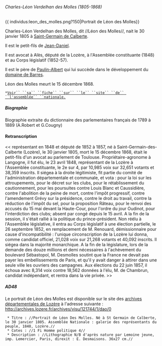 ###### Charles-Léon Verdelhan des Molles (1805-1868)

{{ individus:leon\_des\_molles.png?150\|Portrait de Léon des Molles}}

Charles-Léon Verdelhan des Molles, dit //Léon des Molles//, nait le 30
janvier 1805 à [Saint-Germain de
Calberte](Liste_des_propriétés_notables).

Il est le petit-fils de
[Jean-Daniel](Jean-Daniel_Verdelhan_des_Molles_(1737-1822)).

Il est avocat à Alès, député de la Lozère, à l\'Assemblée constituante
(1848) et au Corps législatif (1852-57).

Il est le père de
[Paulin-Albert](Paulin-Joseph-Albert_de_Verdelhan_des_Molles_(1837-1914))
qui lui succède dans le développement du [domaine de
Barres](Liste_des_propriétés_notables#Château_de_Barres).

Léon des Molles meurt le 15 décembre 1868.

` * `[`Voir`` ``sa`` ``fiche`` ``sur`` ``le`` ``site`` ``de`` ``l'assemblée`` ``nationale.`](http://www.assemblee-nationale.fr/sycomore/fiche.asp?num_dept=9593)

##### Biographie

Biographie extraite du dictionnaire des parlementaires français de 1789
à 1889 (A.Robert et G.Cougny)

#### Retranscription

\<\< représentant en 1848 et député de 1852 à 1857, né à
Saint-Germain-des-Calberte (Lozère), le 30 janvier 1805, mort le 15
décembre 1868, était le petit-fils d\'un avocat au parlement de
Toulouse. Propriétaire-agronome à Langogne, il fut élu, le 23 avril
1848, représentant de la Lozère à l\'Assemblée constituante, le 2e sur
4, par 10,985 voix sur 32,651 votants et 38,359 inscrits. Il siégea à la
droite légitimiste, fit partie du comité de l\'administration
départementale et communale, et vota : pour la loi sur les
attroupements, pour le décret sur les clubs, pour le rétablissement du
cautionnement, pour les poursuites contre Louis Blanc et Caussidière,
contre l\'abolition de la peine de mort, contre l\'impôt progressif,
contre l\'amendement Grévy sur la présidence, contre le droit au
travail, contre la réduction de l\'impôt du sel, pour la proposition
Râteau, pour le renvoi des accusés du 15 mai devant la Haute-Cour, pour
l\'ordre du jour Oudinot, pour l\'interdiction des clubs; absent par
congé depuis le 15 avril. A la fin de la session, il s\'était rallié à
la politique du prince-président. Non réélu à l\'Assemblée législative,
il entra au Corps législatif à une élection partielle, le 26 septembre
1852, en remplacement de M. Renouard, démissionnaire pour cause
d\'incompatibilité : l\'unique circonscription de la Lozère lui donna,
comme candidat officiel, 21,028 voix sur 21,268 votants et 40,092
inscrits. Il siégea dans la majorité monarchique. A la fin de la
législature, lors de la demande des douze millions et demi nécessaires à
l\'achèvement du boulevard Sébastopol, M. Desmolles soutint que la
France ne devait pas payer les embellissements de Paris, et qu\'il y
avait danger à attirer dans une seule ville les ouvriers des campagnes.
Aux élections du 22 juin 1857, il échoua avec 8,314 voix contre 18,562
données à l\'élu, M. de Chambrun, candidat indépendant, et rentra dans
la vie privée. \>\>

##### AD48

Le portrait de Léon des Molles est disponible sur le site des [archives
départementales de Lozère](http://archives.lozere.fr/) à
l\'adresse suivante :
<http://archives.lozere.fr/archives/visu/121744/1/dao/0>

` * Titre : //Portrait de Léon Des Molles. Né à St Germain de Calberte, le 30 janvier 1805. Assemblée Nationale : galerie des représentants du peuple, 1848, Lozère.//`\
` * Cotes : //1 Fi Homme politique 4//`\
` * Description : //Lithographie N/B d'après nature par Lemoine jeune, imp. Lemercier, Paris, direxit : E. Desmaisons. 36x27 cm.//`
